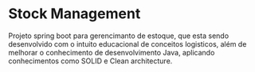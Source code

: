 # Stock Management

Projeto spring boot para gerencimanto de estoque, que esta sendo desenvolvido com o intuito educacional de conceitos logisticos, além de melhorar o conhecimento de  desenvolvimento Java, aplicando conhecimentos como SOLID e Clean architecture.
